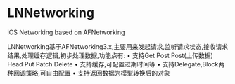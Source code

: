 # LNNetworking
iOS Networking based on AFNetworking

LNNetworking基于AFNetworking3.x,主要用来发起请求,监听请求状态,接收请求结果,处理缓存逻辑,初步处理数据,功能点有:
•	 支持Get Post Post(上传数据) Head Put Patch Delete
•	 支持缓存,可配置过期时间等
•	 支持Delegate,Block两种回调策略,可自由配置
•	 支持返回数据为模型转换后的对象
